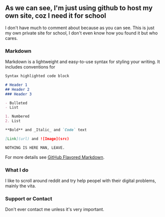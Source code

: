 ## As we can see, I'm just using github to host my own site, coz I need it for school

I don't have much to comment about because as you can see. This is just my own private site for school, I don't even know how you found it but who cares.

### Markdown

Markdown is a lightweight and easy-to-use syntax for styling your writing. It includes conventions for

```markdown
Syntax highlighted code block

# Header 1
## Header 2
### Header 3

- Bulleted
- List

1. Numbered
2. List

**Bold** and _Italic_ and `Code` text

[Link](url) and ![Image](src)

NOTHING IS HERE MAN, LEAVE.
```

For more details see [GitHub Flavored Markdown](https://guides.github.com/features/mastering-markdown/).

### What I do

I like to scroll around reddit and try help peopel with their digital problems, mainly the vita.

### Support or Contact

Don't ever contact me unless it's very important.
